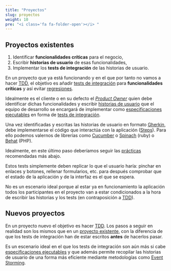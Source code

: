 ```yaml
---
title: "Proyectos"
slug: proyectos
weight: 10
pre: "<i class='fa fa-folder-open'></i> "
---
```


## Proyectos existentes

1. Identificar __funcionalidades críticas__ para el negocio,
2. Escribir __historias de usuario__ de esas funcionalidades,
3. Implementar los __tests de integración__ de las historias de usuario.

En un proyecto que ya está funcionando y en el que por tanto no vamos a hacer [TDD](tdd), el objetivo es añadir [tests de integración](#test-de-integraci%C3%B3n) para __funcionalidades críticas__ y así evitar [regresiones](#regresi%C3%B3n).

Idealmente es el cliente o en su defecto el [_Product Owner_](#product-owner) quien debe identificar dichas funcionalidades y escribir [historias de usuario](#historia-de-usuario) que el equipo de desarrollo se encargará de implementar como [especificaciones ejecutables](#especificaci%C3%B3n-ejecutable) en forma de [tests de integración](#test-de-integraci%C3%B3n).

Una vez identificadas y escritas las historias de usuario en formato [Gherkin](https://github.com/cucumber/cucumber/wiki/Gherkin), debe implementarse el código que interactúa con la aplicación ([Steps](#steps)). Para ello podemos valernos de librerías como [Cucumber](https://github.com/cucumber/cucumber/) o [Spinach](https://github.com/codegram/spinach) (ruby) o [Behat](http://behat.org/) (PHP).

Idealmente, en este último paso deberíamos seguir las [prácticas](#buenas-practicas) recomendadas más abajo.

Estos tests simplemente deben replicar lo que el usuario haría: pinchar en enlaces y botones, rellenar formularios, etc. para después comprobar que el estado de la aplicación y de la interfaz es el que se espera.

No es un escenario ideal porque al estar ya en funcionamiento la aplicación todos los participantes en el proyecto van a estar condicionados a la hora de escribir las historias y los tests (en contraposición a [TDD](#tdd)).

## Nuevos proyectos

En un proyecto nuevo el objetivo es hacer [TDD](#tdd). Los pasos a seguir en realidad son los mismos que en un [proyecto existente](#proyectos-existentes), con la diferencia de que los tests de integración han de estar escritos __antes__ de hacerlos pasar.

Es un escenario ideal en el que los tests de integración son aún más si cabe [especificaciones ejecutables](#especificaci%C3%B3n-ejecutable) y que además permite recopilar las historias de usuario de una forma más eficiente mediante metodologías como [Event Storming](https://en.wikipedia.org/wiki/Event_storming).
